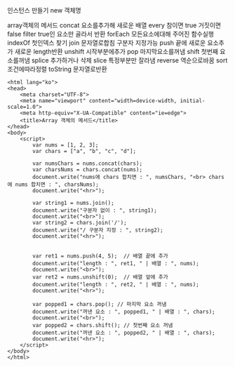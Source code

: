 
인스턴스 만들기
new 객체명

array객체의 메서드
concat 요소를추가해 새로운 배열
every 참이면 true 거짓이면false
filter true인 요소만 골라서 반환
forEach 모든요소에대해 주어진 함수실행
indexOf 첫인덱스 찾기
join 문자열로합침 구분자 지정가능
push 끝에 새로운 요소추가 새로운 length반환
unshift 시작부분에추가
pop 마지막요소를꺼냄
shift 첫번째 요소를꺼냄
splice 추가하거나 삭제
slice 특정부분만 잘라냄
reverse 역순으로바꿈
sort 조건에따라정렬
toString 문자열로반환

```<!DOCTYPE html>
<html lang="ko">
<head>
	<meta charset="UTF-8">
	<meta name="viewport" content="width=device-width, initial-scale=1.0">
	<meta http-equiv="X-UA-Compatible" content="ie=edge">
	<title>Array 객체의 메서드</title>
</head>
<body>
	<script>
		var nums = [1, 2, 3];
		var chars = ["a", "b", "c", "d"];

		var numsChars = nums.concat(chars);
		var charsNums = chars.concat(nums);
		document.write("nums에 chars 합치면 : ", numsChars, "<br> chars에 nums 합치면 : ", charsNums);
		document.write("<hr>");

		var string1 = nums.join();
		document.write("구분자 없이 : ", string1);
		document.write("<br>");
		var string2 = chars.join('/');
		document.write("/ 구분자 지정 : ", string2);
		document.write("<hr>");


		var ret1 = nums.push(4, 5);  // 배열 끝에 추가
		document.write("length : ", ret1, " | 배열 : ", nums);  		
		document.write("<br>");
		var ret2 = nums.unshift(0);  // 배열 앞에 추가
		document.write("length : ", ret2, " | 배열 : ", nums);
		document.write("<hr>");
	
		var popped1 = chars.pop(); // 마지막 요소 꺼냄
		document.write("꺼낸 요소 : ", popped1, " | 배열 : ", chars); 
		document.write("<br>");
		var popped2 = chars.shift(); // 첫번째 요소 꺼냄
		document.write("꺼낸 요소 : ", popped2, " | 배열 : ", chars);
		document.write("<hr>");
	</script>
</body>
</html>
```



